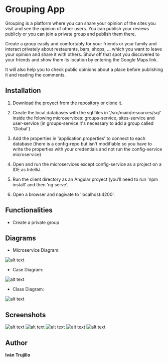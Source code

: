 # Grouping App

Grouping is a platform where you can share your opinion of the sites you visit and see the opinion of other users. You can publish your reviews publicly or you can join a private group and publish them there.

Create a group easily and comfortably for your friends or your family and interact privately about restaurants, bars, shops, ... which you want to leave your opinion and share it with others. Show off that spot you discovered to your friends and show them its location by entering the Google Maps link.

It will also help you to check public opinions about a place before publishing it and reading the comments.

## Installation

1. Download the proyect from the repository or clone it.

2. Create the local databases with the sql files in '/src/main/resources/sql' inside the folowing microservices: groups-service, sites-service and user-service (in groups-service it's necessary to add a group called 'Global')

3. Add the properties in 'application.properties' to connect to each database (there is a config-repo but isn't modifiable so you have to write the properties with your credentials and not run the config-service microservice)

4. Open and run the microservices except config-service as a project on a IDE as IntelliJ.

5. Run the client directory as an Angular proyect (you'll need to run 'npm install' and then 'ng serve'.

6. Open a browser and nagivate to 'localhost:4200'.

## Functionalities

- Create a private group

## Diagrams

- Microservice Diagram:

![alt text]()

- Case Diagram:

![alt text]()

- Class Diagram:

![alt text]()

## Screenshots

![alt text]()
![alt text]()
![alt text]()
![alt text]()
![alt text]()

## Author

**Iván Trujillo**

